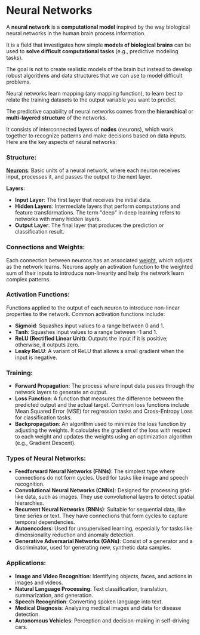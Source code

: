 # Neural Networks

A **neural network** is a **computational model** inspired by the way biological neural networks in the human brain process information.

It is a field that investigates how simple **models of biological brains** can be used to **solve difficult computational tasks** (e.g., predictive modeling tasks).

The goal is not to create realistic models of the brain but instead to develop robust algorithms and data structures that we can use to model difficult problems.

Neural networks learn mapping (any mapping function), to learn best to relate the training datasets to the output variable you want to predict.

The predictive capability of neural networks comes from the **hierarchical** or **multi-layered structure** of the networks.

It consists of interconnected layers of **nodes** (neurons), which work together to recognize patterns and make decisions based on data inputs. Here are the key aspects of neural networks:

### Structure:

[**Neurons**](./neuron.md): Basic units of a neural network, where each neuron receives input, processes it, and passes the output to the next layer.

**Layers**:
- **Input Layer**: The first layer that receives the initial data.
- **Hidden Layers**: Intermediate layers that perform computations and feature transformations. The term "deep" in deep learning refers to networks with many hidden layers.
- **Output Layer**: The final layer that produces the prediction or classification result.

### Connections and Weights:

Each connection between neurons has an associated [weight](./weights.md), which adjusts as the network learns. Neurons apply an activation function to the weighted sum of their inputs to introduce non-linearity and help the network learn complex patterns.

### Activation Functions:

Functions applied to the output of each neuron to introduce non-linear properties to the network. Common activation functions include:

- **Sigmoid**: Squashes input values to a range between 0 and 1.
- **Tanh**: Squashes input values to a range between -1 and 1.
- **ReLU (Rectified Linear Unit)**: Outputs the input if it is positive; otherwise, it outputs zero.
- **Leaky ReLU**: A variant of ReLU that allows a small gradient when the input is negative.

### Training:

- **Forward Propagation**: The process where input data passes through the network layers to generate an output.
- **Loss Function**: A function that measures the difference between the predicted output and the actual target. Common loss functions include Mean Squared Error (MSE) for regression tasks and Cross-Entropy Loss for classification tasks.
- **Backpropagation**: An algorithm used to minimize the loss function by adjusting the weights. It calculates the gradient of the loss with respect to each weight and updates the weights using an optimization algorithm (e.g., Gradient Descent).

### Types of Neural Networks:

- **Feedforward Neural Networks (FNNs)**: The simplest type where connections do not form cycles. Used for tasks like image and speech recognition.
- **Convolutional Neural Networks (CNNs)**: Designed for processing grid-like data, such as images. They use convolutional layers to detect spatial hierarchies.
- **Recurrent Neural Networks (RNNs)**: Suitable for sequential data, like time series or text. They have connections that form cycles to capture temporal dependencies.
- **Autoencoders**: Used for unsupervised learning, especially for tasks like dimensionality reduction and anomaly detection.
- **Generative Adversarial Networks (GANs)**: Consist of a generator and a discriminator, used for generating new, synthetic data samples.

### Applications:

- **Image and Video Recognition**: Identifying objects, faces, and actions in images and videos.
- **Natural Language Processing**: Text classification, translation, summarization, and generation.
- **Speech Recognition**: Converting spoken language into text.
- **Medical Diagnosis**: Analyzing medical images and data for disease detection.
- **Autonomous Vehicles**: Perception and decision-making in self-driving cars.
